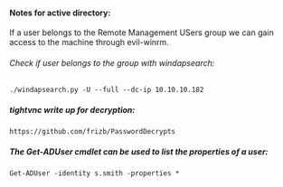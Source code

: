 #### Notes for active directory:

If a user belongs to the Remote Management USers group we can gain access to the machine through evil-winrm.
###### Check if user belongs to the group with windapsearch:
```
./windapsearch.py -U --full --dc-ip 10.10.10.182
```

##### tightvnc write up for decryption:
```
https://github.com/frizb/PasswordDecrypts
```
##### The Get-ADUser cmdlet can be used to list the properties of a user:
```
Get-ADUser -identity s.smith -properties *
```
